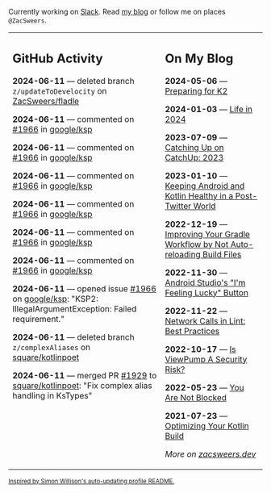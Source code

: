 Currently working on [Slack](https://slack.com/). Read [my blog](https://zacsweers.dev/) or follow me on places `@ZacSweers`.

<table><tr><td valign="top" width="60%">

## GitHub Activity
<!-- githubActivity starts -->
**2024-06-11** — deleted branch `z/updateToDevelocity` on [ZacSweers/fladle](https://github.com/ZacSweers/fladle)

**2024-06-11** — commented on [#1966](https://github.com/google/ksp/issues/1966#issuecomment-2161978028) in [google/ksp](https://github.com/google/ksp)

**2024-06-11** — commented on [#1966](https://github.com/google/ksp/issues/1966#issuecomment-2161893200) in [google/ksp](https://github.com/google/ksp)

**2024-06-11** — commented on [#1966](https://github.com/google/ksp/issues/1966#issuecomment-2161890020) in [google/ksp](https://github.com/google/ksp)

**2024-06-11** — commented on [#1966](https://github.com/google/ksp/issues/1966#issuecomment-2161882354) in [google/ksp](https://github.com/google/ksp)

**2024-06-11** — commented on [#1966](https://github.com/google/ksp/issues/1966#issuecomment-2161881468) in [google/ksp](https://github.com/google/ksp)

**2024-06-11** — commented on [#1966](https://github.com/google/ksp/issues/1966#issuecomment-2161705974) in [google/ksp](https://github.com/google/ksp)

**2024-06-11** — opened issue [#1966](https://github.com/google/ksp/issues/1966) on [google/ksp](https://github.com/google/ksp): "KSP2: IllegalArgumentException: Failed requirement."

**2024-06-11** — deleted branch `z/complexAliases` on [square/kotlinpoet](https://github.com/square/kotlinpoet)

**2024-06-11** — merged PR [#1929](https://github.com/square/kotlinpoet/pull/1929) to [square/kotlinpoet](https://github.com/square/kotlinpoet): "Fix complex alias handling in KsTypes"
<!-- githubActivity ends -->
</td><td valign="top" width="40%">

## On My Blog
<!-- blog starts -->
**2024-05-06** — [Preparing for K2](https://www.zacsweers.dev/preparing-for-k2/)

**2024-01-03** — [Life in 2024](https://www.zacsweers.dev/life-in-2024/)

**2023-07-09** — [Catching Up on CatchUp: 2023](https://www.zacsweers.dev/catching-up-on-catchup-2023/)

**2023-01-10** — [Keeping Android and Kotlin Healthy in a Post-Twitter World](https://www.zacsweers.dev/keeping-android-healthy/)

**2022-12-19** — [Improving Your Gradle Workflow by Not Auto-reloading Build Files](https://www.zacsweers.dev/improving-your-workflow-by-not-auto-reloading-build-files/)

**2022-11-30** — [Android Studio's "I'm Feeling Lucky" Button](https://www.zacsweers.dev/android-studios-im-feeling-lucky-button/)

**2022-11-22** — [Network Calls in Lint: Best Practices](https://www.zacsweers.dev/network-calls-in-lint-best-practices/)

**2022-10-17** — [Is ViewPump A Security Risk?](https://www.zacsweers.dev/is-viewpump-a-security-risk/)

**2022-05-23** — [You Are Not Blocked](https://www.zacsweers.dev/you-are-not-blocked/)

**2021-07-23** — [Optimizing Your Kotlin Build](https://www.zacsweers.dev/optimizing-your-kotlin-build/)
<!-- blog ends -->
_More on [zacsweers.dev](https://zacsweers.dev/)_
</td></tr></table>

<sub><a href="https://simonwillison.net/2020/Jul/10/self-updating-profile-readme/">Inspired by Simon Willison's auto-updating profile README.</a></sub>